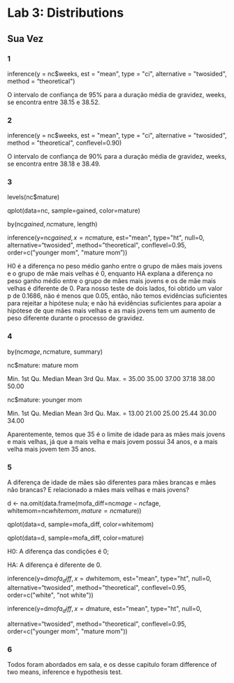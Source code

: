 # Lab 3: Distributions

## Sua Vez
### 1

inference(y = nc$weeks, est = "mean", type = "ci", alternative = "twosided", method = “theoretical")

O intervalo de confiança de 95% para a duração média de gravidez, weeks, se encontra entre 38.15 e 38.52.

### 2

inference(y = nc$weeks, est = "mean", type = "ci", alternative = "twosided", method = "theoretical", conflevel=0.90)

O intervalo de confiança de 90% para a duração média de gravidez, weeks, se encontra entre 38.18 e 38.49.

### 3

levels(nc$mature)

qplot(data=nc, sample=gained, color=mature)

by(nc$gained, nc$mature, length)

inference(y=nc$gained, x=nc$mature, est="mean", type="ht", null=0, alternative=“twosided", method="theoretical", conflevel=0.95, order=c("younger mom", "mature mom”))

H0 é a diferença no peso médio ganho entre o grupo de mães mais jovens e o grupo de mãe mais velhas é 0, enquanto HA explana a diferença no peso ganho médio entre o grupo de mães mais jovens e os de mãe mais velhas é diferente de 0. Para nosso teste de dois lados, foi obtido um valor p de 0.1686, não é menos que 0.05, então, não temos evidências suficientes para rejeitar a hipótese nula; e não há evidências suficientes para apoiar a hipótese de que mães mais velhas e as mais jovens tem um aumento de peso diferente durante o processo de gravidez.

### 4

by(nc$mage, nc$mature, summary)

nc$mature: mature mom

Min. 1st Qu. Median Mean 3rd Qu. Max. = 
35.00 35.00 37.00 37.18 38.00 50.00

nc$mature: younger mom

Min. 1st Qu. Median Mean 3rd Qu. Max. = 
13.00 21.00 25.00 25.44 30.00 34.00

Aparentemente, temos que 35 é o limite de idade para as mães mais jovens e mais velhas, já que a mais velha e mais jovem possui 34 anos, e a mais velha mais jovem tem 35 anos.

### 5

A diferença de idade de mães são diferentes para mães brancas e mães não brancas? E relacionado a mães mais velhas e mais jovens?

d <- na.omit(data.frame(mofa_diff=nc$mage - nc$fage, whitemom=nc$whitemom, mature=nc$mature))

qplot(data=d, sample=mofa_diff, color=whitemom)

qplot(data=d, sample=mofa_diff, color=mature)

H0: A diferença das condições é 0;

HA: A diferença é diferente de 0.

inference(y=d$mofa_diff, x=d$whitemom, est="mean", type="ht", null=0, alternative=“twosided", method="theoretical", conflevel=0.95, order=c("white", "not white"))

inference(y=d$mofa_diff, x=d$mature, est="mean", type="ht", null=0,

alternative=“twosided", method="theoretical", conflevel=0.95, order=c("younger mom", "mature mom"))

### 6

Todos foram abordados em sala, e os desse capitulo foram difference of two means, inference e hypothesis test.
